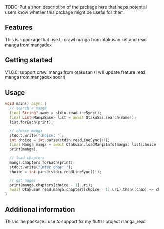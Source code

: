 <!-- 
This README describes the package. If you publish this package to pub.dev,
this README's contents appear on the landing page for your package.

For information about how to write a good package README, see the guide for
[writing package pages](https://dart.dev/guides/libraries/writing-package-pages). 

For general information about developing packages, see the Dart guide for
[creating packages](https://dart.dev/guides/libraries/create-library-packages)
and the Flutter guide for
[developing packages and plugins](https://flutter.dev/developing-packages). 
-->

TODO: Put a short description of the package here that helps potential users
know whether this package might be useful for them.

## Features

This is a package that use to crawl manga from otakusan.net and read manga from mangadex

## Getting started

V1.0.0: support crawl manga from otakusan (I will update feature read manga from mangadex soon!)

## Usage

```dart
void main() async {
  // search a manga
  final String? name = stdin.readLineSync();
  final List<MangaBase> list = await OtakuSan.search(name!);
  list.forEach(print);

  // choose manga
  stdout.write("choice: ");
  int choice = int.parse(stdin.readLineSync()!);
  final Manga manga = await OtakuSan.loadMangaInfo(manga: list[choice - 1]);
  print(manga);

  // load chapters
  manga.chapters.forEach(print);
  stdout.write("Enter chap: ");
  choice = int.parse(stdin.readLineSync()!);

  // get pages
  print(manga.chapters[choice - 1].uri);
  await OtakuSan.read(manga.chapters[choice - 1].uri).then((chap) => chap.forEach(print));
}
```

## Additional information

This is the package I use to support for my flutter project manga_read